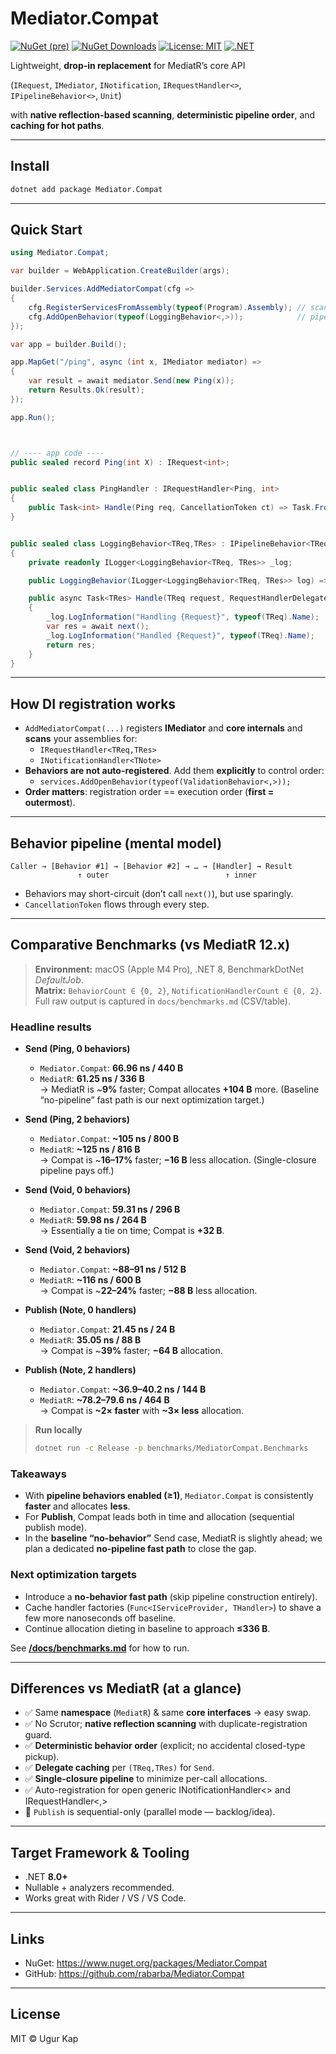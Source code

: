 # Mediator.Compat

[![NuGet (pre)](https://img.shields.io/nuget/vpre/Mediator.Compat.svg?logo=nuget)](https://www.nuget.org/packages/Mediator.Compat)
[![NuGet Downloads](https://img.shields.io/nuget/dt/Mediator.Compat.svg?logo=nuget)](https://www.nuget.org/packages/Mediator.Compat)
[![License: MIT](https://img.shields.io/badge/License-MIT-blue.svg)](LICENSE)
[![.NET](https://img.shields.io/badge/.NET-8.0%2B-512BD4?logo=.net)](#target-framework--tooling)

Lightweight, **drop-in replacement** for MediatR’s core API  

(`IRequest`, `IMediator`, `INotification`, `IRequestHandler<>`, `IPipelineBehavior<>`, `Unit`)  

with **native reflection-based scanning**, **deterministic pipeline order**, and **caching for hot paths**.

---

## Install

```bash
dotnet add package Mediator.Compat
```
---

## Quick Start

```csharp
using Mediator.Compat;

var builder = WebApplication.CreateBuilder(args);

builder.Services.AddMediatorCompat(cfg =>
{
    cfg.RegisterServicesFromAssembly(typeof(Program).Assembly); // scan handlers/notifications
    cfg.AddOpenBehavior(typeof(LoggingBehavior<,>));            // pipeline (outer → inner)
});

var app = builder.Build();

app.MapGet("/ping", async (int x, IMediator mediator) =>
{
    var result = await mediator.Send(new Ping(x));
    return Results.Ok(result);
});

app.Run();



// ---- app code ----
public sealed record Ping(int X) : IRequest<int>;


public sealed class PingHandler : IRequestHandler<Ping, int>
{
    public Task<int> Handle(Ping req, CancellationToken ct) => Task.FromResult(req.X + 1);
}


public sealed class LoggingBehavior<TReq,TRes> : IPipelineBehavior<TReq,TRes> where TReq : IRequest<TRes>
{
    private readonly ILogger<LoggingBehavior<TReq, TRes>> _log;

    public LoggingBehavior(ILogger<LoggingBehavior<TReq, TRes>> log) => _log = log;

    public async Task<TRes> Handle(TReq request, RequestHandlerDelegate<TRes> next, CancellationToken ct)
    {
        _log.LogInformation("Handling {Request}", typeof(TReq).Name);
        var res = await next();
        _log.LogInformation("Handled {Request}", typeof(TReq).Name);
        return res;
    }
}
```

---

## How DI registration works

- `AddMediatorCompat(...)` registers **IMediator** and **core internals** and **scans** your assemblies for:
  - `IRequestHandler<TReq,TRes>`
  - `INotificationHandler<TNote>`
- **Behaviors are not auto-registered**. Add them **explicitly** to control order:
  - `services.AddOpenBehavior(typeof(ValidationBehavior<,>));`
- **Order matters**: registration order == execution order (**first = outermost**).

---

## Behavior pipeline (mental model)

```
Caller → [Behavior #1] → [Behavior #2] → … → [Handler] → Result
               ↑ outer                          ↑ inner
```

- Behaviors may short-circuit (don’t call `next()`), but use sparingly.
- `CancellationToken` flows through every step.

---

## Comparative Benchmarks (vs MediatR 12.x)

> **Environment:** macOS (Apple M4 Pro), .NET 8, BenchmarkDotNet *DefaultJob*.  
> **Matrix:** `BehaviorCount ∈ {0, 2}`, `NotificationHandlerCount ∈ {0, 2}`.  
> Full raw output is captured in `docs/benchmarks.md` (CSV/table).

### Headline results

- **Send (Ping, 0 behaviors)**  
  - `Mediator.Compat`: **66.96 ns / 440 B**  
  - `MediatR`: **61.25 ns / 336 B**  
  → MediatR is ~**9%** faster; Compat allocates **+104 B** more. (Baseline “no-pipeline” fast path is our next optimization target.)

- **Send (Ping, 2 behaviors)**  
  - `Mediator.Compat`: **~105 ns / 800 B**  
  - `MediatR`: **~125 ns / 816 B**  
  → Compat is ~**16–17%** faster; **−16 B** less allocation. (Single-closure pipeline pays off.)

- **Send (Void, 0 behaviors)**  
  - `Mediator.Compat`: **59.31 ns / 296 B**  
  - `MediatR`: **59.98 ns / 264 B**  
  → Essentially a tie on time; Compat is **+32 B**.

- **Send (Void, 2 behaviors)**  
  - `Mediator.Compat`: **~88–91 ns / 512 B**  
  - `MediatR`: **~116 ns / 600 B**  
  → Compat is ~**22–24%** faster; **−88 B** less allocation.

- **Publish (Note, 0 handlers)**  
  - `Mediator.Compat`: **21.45 ns / 24 B**  
  - `MediatR`: **35.05 ns / 88 B**  
  → Compat is ~**39%** faster; **−64 B** allocation.

- **Publish (Note, 2 handlers)**  
  - `Mediator.Compat`: **~36.9–40.2 ns / 144 B**  
  - `MediatR`: **~78.2–79.6 ns / 464 B**  
  → Compat is **~2× faster** with **~3× less** allocation.

> **Run locally**
>
> ```bash
> dotnet run -c Release -p benchmarks/MediatorCompat.Benchmarks
> ```

### Takeaways

- With **pipeline behaviors enabled (≥1)**, `Mediator.Compat` is consistently **faster** and allocates **less**.  
- For **Publish**, Compat leads both in time and allocation (sequential publish mode).  
- In the **baseline “no-behavior”** Send case, MediatR is slightly ahead; we plan a dedicated **no-pipeline fast path** to close the gap.

### Next optimization targets

- Introduce a **no-behavior fast path** (skip pipeline construction entirely).  
- Cache handler factories (`Func<IServiceProvider, THandler>`) to shave a few more nanoseconds off baseline.  
- Continue allocation dieting in baseline to approach **≤336 B**.

See **[/docs/benchmarks.md](https://github.com/rabarba/Mediator.Compat/blob/main/docs/benchmarks.md)** for how to run.

---

## Differences vs MediatR (at a glance)

- ✅ Same **namespace** (`MediatR`) & same **core interfaces** → easy swap.
- ✅ No Scrutor; **native reflection scanning** with duplicate-registration guard.
- ✅ **Deterministic behavior order** (explicit; no accidental closed-type pickup).
- ✅ **Delegate caching** per `(TReq,TRes)` for `Send`.
- ✅ **Single-closure pipeline** to minimize per-call allocations.
- ✅ Auto-registration for open generic INotificationHandler<> and IRequestHandler<,>
- 🚧 `Publish` is sequential-only (parallel mode — backlog/idea).

---

## Target Framework & Tooling

- .NET **8.0+**
- Nullable + analyzers recommended.
- Works great with Rider / VS / VS Code.

---

## Links

- NuGet: https://www.nuget.org/packages/Mediator.Compat  
- GitHub: https://github.com/rabarba/Mediator.Compat

---

## License

MIT © Ugur Kap

